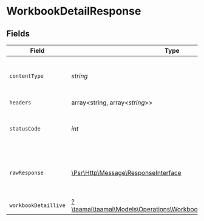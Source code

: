 # WorkbookDetailResponse


## Fields

| Field                                                                                                                             | Type                                                                                                                              | Required                                                                                                                          | Description                                                                                                                       |
| --------------------------------------------------------------------------------------------------------------------------------- | --------------------------------------------------------------------------------------------------------------------------------- | --------------------------------------------------------------------------------------------------------------------------------- | --------------------------------------------------------------------------------------------------------------------------------- |
| `contentType`                                                                                                                     | *string*                                                                                                                          | :heavy_check_mark:                                                                                                                | HTTP response content type for this operation                                                                                     |
| `headers`                                                                                                                         | array<string, array<*string*>>                                                                                                    | :heavy_check_mark:                                                                                                                | N/A                                                                                                                               |
| `statusCode`                                                                                                                      | *int*                                                                                                                             | :heavy_check_mark:                                                                                                                | HTTP response status code for this operation                                                                                      |
| `rawResponse`                                                                                                                     | [\Psr\Http\Message\ResponseInterface](https://www.php-fig.org/psr/psr-7/#33-psrhttpmessageresponseinterface)                      | :heavy_check_mark:                                                                                                                | Raw HTTP response; suitable for custom response parsing                                                                           |
| `workbookDetaillive`                                                                                                              | [?\taamai\taamai\Models\Operations\WorkbookDetailWorkbookDetaillive](../../Models/Operations/WorkbookDetailWorkbookDetaillive.md) | :heavy_minus_sign:                                                                                                                | OK                                                                                                                                |